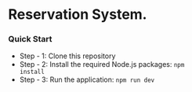 # Reservation System.

### Quick Start

- Step - 1: Clone this repository
- Step - 2: Install the required Node.js packages: <code>npm install</code>
- Step - 3: Run the application: <code>npm run dev</code>



